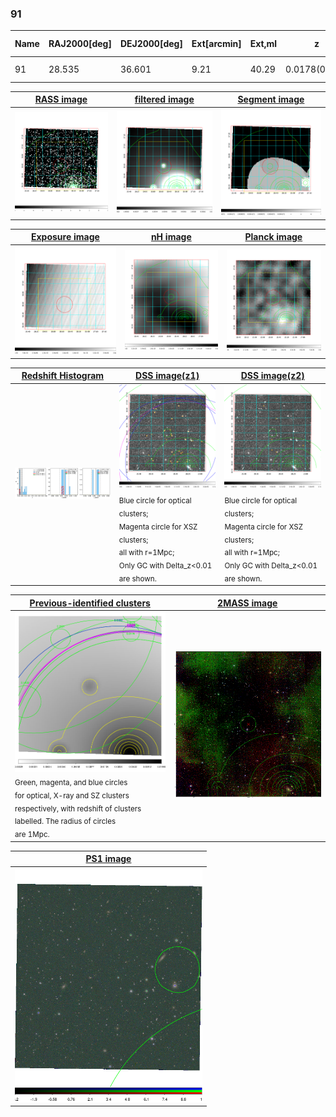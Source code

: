 <div STYLE="page-break-after: always;"></div>

### 91

|Name|RAJ2000[deg]|DEJ2000[deg] |Ext[arcmin]| Ext,ml | z | z_src| C|GC(XSZ,Delta_z<0.01)| GC(OPT,Delta_z<0.01)|GC| R_sig[arcmin] | R500[arcmin] | R500[Mpc]| CRsig[c/s] | CR500[c/s] |L500[1E44 erg/s]|F500[1E-12 erg/s/cm^2]| M500[1E14 Msun]|Tx[keV]|Cnt_sig|Beta|Rc[arcmin]|Comment|Alias|
|---|---|---|---|---|---|------|---|--------|---------|----------|---|---|---|---|---|---|---|---|---|---|---|---|---|---|
|91| 28.535| 36.601| 9.21| 40.29| 0.0178(0.005)| z1, z_opt| S| -| N| N| 40.105| 24.626| 0.534| 0.505(0.123)| 0.474(0.115)| 0.048(0.008)| 6.685(1.062)| 0.44(0.04)| 1.30(0.07)| 968.7| 0.905(-0.120+0.095)| 23.140(-2.853+1.994)| -| t419|

|[RASS image](../image/91/91_img.pdf)|[filtered image](../image/91/91_fil.pdf)|[Segment image](../image/91/91_seg.pdf)|
|-------------------|--------------------|-------------------|
| <img src="../image/91/91_img.png" width="300">  | <img src="../image/91/91_fil.png" width="300">   | <img src="../image/91/91_seg.png" width="300">  |

|[Exposure image](../image/91/91_mex.pdf)| [nH image](../image/91/91_nh.pdf)| [Planck image](../image/91/91_p.pdf)|
|-------------------|--------------------|-------------------|
|<img src="../image/91/91_mex.png" width="300">   | <img src="../image/91/91_nh.png" width="300">    | <img src="../image/91/91_p.png" width="300"> |

|[Redshift Histogram](../image/91/91_zg.pdf) | [DSS image(z1)](../image/91/91_dss_z1.pdf)      |  [DSS image(z2)](../image/91/91_dss_z2.pdf)    |
|-------------------|--------------------|-------------------|
|<img src="../image/91/91_zg.png" width="300"> |<img src="../image/91/91_dss_z1.png" width="300"> <sub><br>Blue circle for optical clusters; <br>Magenta circle for XSZ clusters; <br>all with r=1Mpc; <br>Only GC with Delta_z<0.01 are shown. </sub>| <img src="../image/91/91_dss_z2.png" width="300"><sub><br>Blue circle for optical clusters; <br>Magenta circle for XSZ clusters; <br>all with r=1Mpc; <br>Only GC with Delta_z<0.01 are shown. </sub> |

|[Previous-identified clusters](../image/91/91_gc.pdf) | [2MASS image](../image/91/91_2mass.pdf)      |
|-------------------|-------------------|
|<img src=../image/91/91_gc.png width="300"> <br><sub>Green, magenta, and blue circles <br>for optical, X-ray and SZ clusters <br>respectively, with redshift of clusters <br>labelled. The radius of circles <br>are 1Mpc.</sub>|<img src="../image/91/91_2mass.png" width="300">  |

|[PS1 image](../image/91/91_ps1.pdf)            |
|-------------------|
| <img src="../image/91/91_ps1.png" width="300">  |
